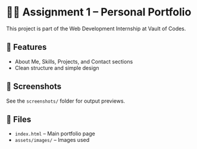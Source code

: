 # 🧑‍💼 Assignment 1 – Personal Portfolio

This project is part of the Web Development Internship at Vault of Codes.

## 📌 Features
- About Me, Skills, Projects, and Contact sections
- Clean structure and simple design


## 📸 Screenshots
See the `screenshots/` folder for output previews.

## 📁 Files
- `index.html` – Main portfolio page
- `assets/images/` – Images used
